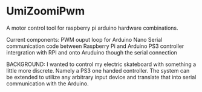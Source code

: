 # UmiZoomiPwm
A motor control tool for raspberry pi arduino hardware combinations.

Current components:
PWM ouput loop for Arduino Nano
Serial communication code between Raspberry Pi and Arduino
PS3 controller intergration with RPI and onto Aruduino though the serial connection

BACKGROUND: I wanted to control my electric skateboard with something a little more discrete. Namely a PS3 one handed controller. 
The system can be extended to utilize any arbitrary input device and translate that into serial communication with the Arduino. 

